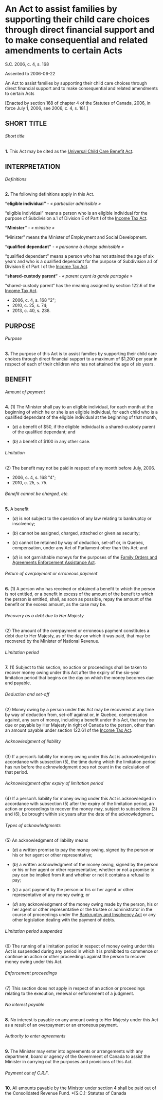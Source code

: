 # An Act to assist families by supporting their child care choices through direct financial support and to make consequential and related amendments to certain Acts

S.C. 2006, c. 4, s. 168

Assented to 2006-06-22

An Act to assist families by supporting their child care choices through direct financial support and to make consequential and related amendments to certain Acts

[Enacted by section 168 of chapter 4 of the Statutes of Canada, 2006, in force July 1, 2006, see 2006, c. 4, s. 181.]

## SHORT TITLE

###### Short title

**1.** This Act may be cited as the [Universal Child Care Benefit Act](/canada/eng/acts/U/U-3.2.md).

## INTERPRETATION

###### Definitions

**2.** The following definitions apply in this Act.

**“eligible individual”** - _« particulier admissible »_

    

“eligible individual” means a person who is an eligible individual for the purpose of Subdivision a.1 of Division E of Part I of the [Income Tax Act](/canada/eng/acts/I/I-3.3.md).

**“Minister”** - _« ministre »_

    

“Minister” means the Minister of Employment and Social Development.

**“qualified dependant”** - _« personne à charge admissible »_

    

“qualified dependant” means a person who has not attained the age of six years and who is a qualified dependant for the purpose of Subdivision a.1 of Division E of Part I of the [Income Tax Act](/canada/eng/acts/I/I-3.3.md).

**“shared-custody parent”** - _« parent ayant la garde partagée »_

    

“shared-custody parent” has the meaning assigned by section 122.6 of the [Income Tax Act](/canada/eng/acts/I/I-3.3.md).

  * 2006, c. 4, s. 168 "2";
  * 2010, c. 25, s. 74;
  * 2013, c. 40, s. 238.

## PURPOSE

###### Purpose

**3.** The purpose of this Act is to assist families by supporting their child care choices through direct financial support to a maximum of $1,200 per year in respect of each of their children who has not attained the age of six years.

## BENEFIT

###### Amount of payment

**4.** (1) The Minister shall pay to an eligible individual, for each month at the beginning of which he or she is an eligible individual, for each child who is a qualified dependant of the eligible individual at the beginning of that month,

  * (_a_) a benefit of $50, if the eligible individual is a shared-custody parent of the qualified dependant; and

  * (_b_) a benefit of $100 in any other case.

###### Limitation

(2) The benefit may not be paid in respect of any month before July, 2006.

  * 2006, c. 4, s. 168 "4";
  * 2010, c. 25, s. 75.

###### Benefit cannot be charged, etc.

**5.** A benefit

  * (_a_) is not subject to the operation of any law relating to bankruptcy or insolvency;

  * (_b_) cannot be assigned, charged, attached or given as security;

  * (_c_) cannot be retained by way of deduction, set-off or, in Quebec, compensation, under any Act of Parliament other than this Act; and

  * (_d_) is not garnishable moneys for the purposes of the [Family Orders and Agreements Enforcement Assistance Act](/canada/eng/acts/F/F-1.4.md).

###### Return of overpayment or erroneous payment

**6.** (1) A person who has received or obtained a benefit to which the person is not entitled, or a benefit in excess of the amount of the benefit to which the person is entitled, shall, as soon as possible, repay the amount of the benefit or the excess amount, as the case may be.

###### Recovery as a debt due to Her Majesty

(2) The amount of the overpayment or erroneous payment constitutes a debt due to Her Majesty, as of the day on which it was paid, that may be recovered by the Minister of National Revenue.

###### Limitation period

**7.** (1) Subject to this section, no action or proceedings shall be taken to recover money owing under this Act after the expiry of the six-year limitation period that begins on the day on which the money becomes due and payable.

###### Deduction and set-off

(2) Money owing by a person under this Act may be recovered at any time by way of deduction from, set-off against or, in Quebec, compensation against, any sum of money, including a benefit under this Act, that may be due or payable by Her Majesty in right of Canada to the person, other than an amount payable under section 122.61 of the [Income Tax Act](/canada/eng/acts/I/I-3.3.md).

###### Acknowledgment of liability

(3) If a person’s liability for money owing under this Act is acknowledged in accordance with subsection (5), the time during which the limitation period has run before the acknowledgment does not count in the calculation of that period.

###### Acknowledgment after expiry of limitation period

(4) If a person’s liability for money owing under this Act is acknowledged in accordance with subsection (5) after the expiry of the limitation period, an action or proceedings to recover the money may, subject to subsections (3) and (6), be brought within six years after the date of the acknowledgment.

###### Types of acknowledgments

(5) An acknowledgment of liability means

  * (_a_) a written promise to pay the money owing, signed by the person or his or her agent or other representative;

  * (_b_) a written acknowledgment of the money owing, signed by the person or his or her agent or other representative, whether or not a promise to pay can be implied from it and whether or not it contains a refusal to pay;

  * (_c_) a part payment by the person or his or her agent or other representative of any money owing; or

  * (_d_) any acknowledgment of the money owing made by the person, his or her agent or other representative or the trustee or administrator in the course of proceedings under the [Bankruptcy and Insolvency Act](/canada/eng/acts/B/B-3.md) or any other legislation dealing with the payment of debts.

###### Limitation period suspended

(6) The running of a limitation period in respect of money owing under this Act is suspended during any period in which it is prohibited to commence or continue an action or other proceedings against the person to recover money owing under this Act.

###### Enforcement proceedings

(7) This section does not apply in respect of an action or proceedings relating to the execution, renewal or enforcement of a judgment.

###### No interest payable

**8.** No interest is payable on any amount owing to Her Majesty under this Act as a result of an overpayment or an erroneous payment.

###### Authority to enter agreements

**9.** The Minister may enter into agreements or arrangements with any department, board or agency of the Government of Canada to assist the Minister in carrying out the purposes and provisions of this Act.

###### Payment out of C.R.F.

**10.** All amounts payable by the Minister under section 4 shall be paid out of the Consolidated Revenue Fund.
  *[S.C.]: Statutes of Canada
